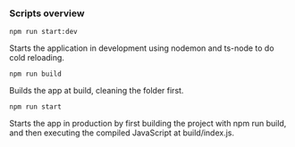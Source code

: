 ### Scripts overview

```npm run start:dev```

Starts the application in development using nodemon and ts-node to do cold reloading.

```npm run build```

Builds the app at build, cleaning the folder first.

```npm run start```

Starts the app in production by first building the project with npm run build, and then executing the compiled JavaScript at build/index.js.